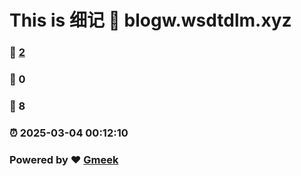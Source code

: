 # This is 细记 :link: blogw.wsdtdlm.xyz 
### :page_facing_up: [2](blogw.wsdtdlm.xyz/tag.html) 
### :speech_balloon: 0 
### :hibiscus: 8 
### :alarm_clock: 2025-03-04 00:12:10 
### Powered by :heart: [Gmeek](https://github.com/Meekdai/Gmeek)
